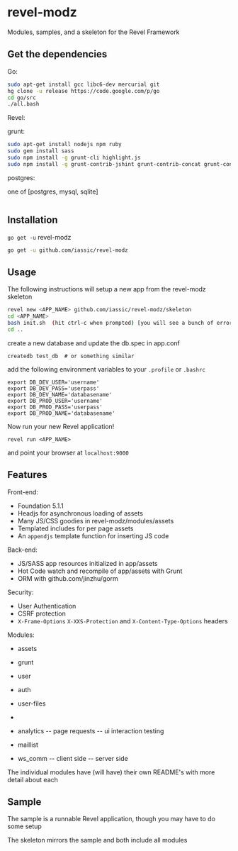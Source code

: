 revel-modz
==========

Modules, samples, and a skeleton for the Revel Framework


Get the dependencies
--------------

Go:
```Bash
sudo apt-get install gcc libc6-dev mercurial git
hg clone -u release https://code.google.com/p/go
cd go/src
./all.bash
```

Revel:

grunt:

``` Bash
sudo apt-get install nodejs npm ruby
sudo gem install sass
sudo npm install -g grunt-cli highlight.js
sudo npm install -g grunt-contrib-jshint grunt-contrib-concat grunt-contrib-uglify grunt-contrib-coffee grunt-markdown grunt-contrib-sass grunt-contrib-less
```

postgres:

one of [postgres, mysql, sqlite]

```

```

Installation
--------------

`go get -u` revel-modz

``` Bash
go get -u github.com/iassic/revel-modz
```


Usage
---------------
The following instructions will setup a new app from the revel-modz skeleton

``` Bash
revel new <APP_NAME> github.com/iassic/revel-modz/skeleton
cd <APP_NAME>
bash init.sh  (hit ctrl-c when prompted) [you will see a bunch of errors initially]
cd ..
```

create a new database and update the db.spec in app.conf 

```
createdb test_db  # or something similar
```

add the following environment variables to your `.profile` or `.bashrc`
```
export DB_DEV_USER='username'
export DB_DEV_PASS='userpass'
export DB_DEV_NAME='databasename'
export DB_PROD_USER='username'
export DB_PROD_PASS='userpass'
export DB_PROD_NAME='databasename'
```

Now run your new Revel application!


```
revel run <APP_NAME>
```

and  point your browser at `localhost:9000`


Features
----------------

Front-end:

- Foundation 5.1.1
- Headjs for asynchronous loading of assets
- Many JS/CSS goodies in revel-modz/modules/assets
- Templated includes for per page assets
- An `appendjs` template function for inserting JS code

Back-end:

- JS/SASS app resources initialized in app/assets
- Hot Code watch and recompile of app/assets with Grunt
- ORM with github.com/jinzhu/gorm

Security:

- User Authentication
- CSRF protection
- `X-Frame-Options` `X-XXS-Protection` and `X-Content-Type-Options` headers

Modules:

- assets
- grunt

- user
- auth
- user-files
- 

- analytics
 -- page requests
 -- ui interaction testing
- maillist
- ws_comm
 -- client side
 -- server side

The individual modules have (will have) their own README's with more detail about each

Sample
----------------

The sample is a runnable Revel application, though you may have to do some setup

The skeleton mirrors the sample and both include all modules
